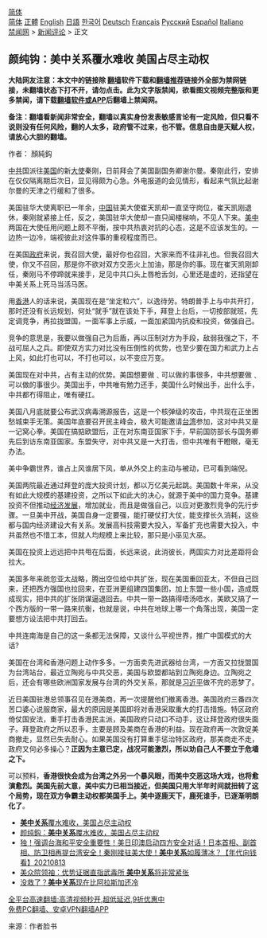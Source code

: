  <!-- 面包屑导航 --> <div class="breadcrumb"><!-- GTranslate: https://gtranslate.io/ -->  <div class="switcher notranslate">  <div class="selected">  <a href="#" onclick="return false;"> 简体</a>  </div>  <div class="option">  <a href="https://www.bannedbook.org" onclick="doGTranslate('zh-CN|zh-CN');jQuery('div.switcher div.selected a').html(jQuery(this).html());return false;" title="简体中文" class="nturl selected"> 简体</a>  <a href="https://www.bannedbook.org/zh-tw/" onclick="doGTranslate('zh-CN|zh-TW');jQuery('div.switcher div.selected a').html(jQuery(this).html());return false;" title="繁體中文" class="nturl"> 正體</a>  <a href="https://www.bannedbook.org/en/" onclick="doGTranslate('zh-CN|en');jQuery('div.switcher div.selected a').html(jQuery(this).html());return false;" title="English" class="nturl"> English</a>  <a href="https://www.bannedbook.org/ja/" onclick="doGTranslate('zh-CN|ja');jQuery('div.switcher div.selected a').html(jQuery(this).html());return false;" title="日本語" class="nturl"> 日語</a>  <a href="https://www.bannedbook.org/ko/" onclick="doGTranslate('zh-CN|ko');jQuery('div.switcher div.selected a').html(jQuery(this).html());return false;" title="한국어" class="nturl"> 한국어</a>  <a href="https://www.bannedbook.org/de/" onclick="doGTranslate('zh-CN|de');jQuery('div.switcher div.selected a').html(jQuery(this).html());return false;" title="Deutsch" class="nturl"> Deutsch</a>  <a href="https://www.bannedbook.org/fr/" onclick="doGTranslate('zh-CN|fr');jQuery('div.switcher div.selected a').html(jQuery(this).html());return false;" title="Français" class="nturl"> Français</a>  <a href="https://www.bannedbook.org/ru/" onclick="doGTranslate('zh-CN|ru');jQuery('div.switcher div.selected a').html(jQuery(this).html());return false;" title="Русский" class="nturl"> Русский</a>  <a href="https://www.bannedbook.org/es/" onclick="doGTranslate('zh-CN|es');jQuery('div.switcher div.selected a').html(jQuery(this).html());return false;" title="Español" class="nturl"> Español</a>  <a href="https://www.bannedbook.org/it/" onclick="doGTranslate('zh-CN|it');jQuery('div.switcher div.selected a').html(jQuery(this).html());return false;" title="Italiano" class="nturl"> Italiano</a>  </div>  </div>      <div class='breadcrumb-sub'><!-- Breadcrumb NavXT 6.3.0 --> <a href="https://www.bannedbook.org/" class="home">禁闻网</a> &gt; <a href="https://www.bannedbook.org/bnews/comments/" class="category">新闻评论</a> &gt; 正文</div></div><h2>颜纯钩：美中关系覆水难收 美国占尽主动权</h2> <p class="notice"><b>大陆网友注意：本文中的链接除 <a href="https://github.com/bannedbook/fanqiang" >翻墙</a>软件下载和<a href="https://github.com/killgcd/justmysocks/blob/master/README.md">翻墙推荐</a>链接外全部为禁网链接，未翻墙状态下打不开，请勿点击。此为文字版禁闻，欲看图文视频完整版和更多禁闻，请下载<a href="https://github.com/bannedbook/fanqiang">翻墙软件或APP</a>后翻墙上禁闻网。</p><p>备注：翻墙看新闻非常安全，翻墙以真实身份发表敏感言论有一定风险，但只看不说则没有任何风险，翻的人太多，政府管不过来，也不管。信息自由是天赋人权，请放心大胆的翻墙。</b></p>  <div class="entry"> <p>作者： 顏純鈎</p> <p><a href="https://www.bannedbook.org/bnews/tag/%e4%b8%ad%e5%85%b1/" class="st_tag internal_tag" rel="tag" title="标签 中共 下的日志">中共</a>国派往<a href="https://www.bannedbook.org/bnews/tag/%e7%be%8e%e5%9b%bd/" class="st_tag internal_tag" rel="tag" title="标签 美国 下的日志">美国</a>的新<a href="https://www.bannedbook.org/bnews/tag/%E5%A4%A7%E4%BD%BF/" class="st_tag internal_tag" rel="tag" title="标签 大使 下的日志">大使</a>秦刚，日前拜会了美国副国务卿谢尔曼。秦刚此行，安排在仅仅隔离期后次日，显见得颇为心急。外电报道的会见情形，看起来气氛比起谢尔曼的天津之行缓和了很多。</p> <p>美国驻华大使离职已一年余，<span class='wp_keywordlink_affiliate'><a href="https://www.bannedbook.org/" title="中国" target="_blank">中国</a></span>驻美大使崔天凯却一直坚守岗位，崔天凯刚退休，秦刚就紧接上任，反之，美国驻华大使却一直只闻楼梯响，不见人下来。<a href="https://www.bannedbook.org/bnews/tag/%e7%be%8e%e4%b8%ad/" class="st_tag internal_tag" rel="tag" title="标签 美中 下的日志">美中</a>两国在大使任用问题上颇不平衡，按中共热衷对抗的心态，这是不应该发生的。一边热一边冷，端视彼此对这件事的重视程度而已。</p> <p>在美国<a href="https://www.bannedbook.org/bnews/tag/%e6%94%bf%e5%ba%9c/" class="st_tag internal_tag" rel="tag" title="标签 政府 下的日志">政府</a>来说，我召回大使，最好你也召回，大家来而不往非礼也。但我召回大使，你又不召回，那是你不欲对双方交恶火上加油，那是你的事。现在崔天凯刚卸任，秦刚马不停蹄就来接手，足见中共口头上唇枪舌剑，心里还是虚的，还指望在中美关系上死马当活马医。</p>  <p>用<a href="https://www.bannedbook.org/bnews/tag/%e9%a6%99%e6%b8%af/" class="st_tag internal_tag" rel="tag" title="标签 香港 下的日志">香港</a>人的话来说，美国现在是“坐定粒六”，以逸待劳。特朗普手上与中共开打，那时还没有长远规划，何处“就手”就在该处下手，拜登上台后，一切按部就班，先定调竞争，再拉拢盟国，一面军事上示威，一面加紧国内抗疫和投资，做强自己。</p> <p>竞争的意思是，我要以做强自己为后盾，再以压制对方为手段，敌弱我强之下，不战可屈人之兵。即使双方实力对比没有压倒性的优势，也至少要在国力和武力上占上风，如此打也可以，不打也可以，以不变应万变。</p> <p>美国现在对中共，占有主动的优势。美国想要做﹑可以做的事很多，中共想要做﹑可以做的事很少。美国出手，中共唯有勉力还手，美国什么时候出手，出什么手，中共都冇得阻止，唯有硬扛。</p> <p>美国八月底就要公布武汉病毒溯源报告，这是一个核弹级的攻击，中共现在正坐困愁城束手无策。美国年底要召开民主峰会，极大可能邀请<a href="https://www.bannedbook.org/bnews/tag/%e5%8f%b0%e6%b9%be/" class="st_tag internal_tag" rel="tag" title="标签 台湾 下的日志">台湾</a>参加，这对中共又是一记窝心拳。美国在搞掂欧盟后，正在对东南亚国家下手，早前国防部长与国务卿先后到访东南亚国家。东盟失守，对中共又是一大打击，但中共唯有干瞪眼，毫无办法。</p>  <p>美中争霸世界，谁占上风谁居下风，单从外交上的主动与被动，已可看到端倪。</p> <p>美国两院最近通过拜登的庞大投资计划，都以万亿美元起跳。美国数十年来，从没有如此大规模的基建投资，之所以下如此大的决心，就源于美中的国力竞争。基建投资不但推动<span class='wp_keywordlink'><a href="https://www.bannedbook.org/forum2/topic869.html" title="宪政、法治和经济发展——走向市场经济的制度保障" target="_blank">经济发展</a></span>，增加就业，而且是做强自己，以应对更激烈竞争的先行步骤。一旦美中开战，美国自身一定要强，能打硬仗打大仗，能支撑长久消耗，这些都与国内经济建设大有关系。发展高科技需要大投入，军备扩充也需要大投入，中共虽然也不惜工本，但就人均规模上来比较，那只是小巫见大巫。</p> <p>美国在投资上远远把中共甩在后面，长远来说，此消彼长，两国实力对比差距将会拉大。</p> <p>美国多年来疏忽亚太战略，腾出空位给中共扩张，现在美国重回亚太，不但自己回来，还把西方强国也拉回来，在亚洲更组建四国集团，加上东盟一些小国，造成既成现实，把中共的扩张阴谋逼退回去。中共一带一路搞得唔汤唔水，美欧又搞了一个西方版的一带一路来抗衡，也就是说，中共在地球上哪一个角落出现，美国一定要想方设法把中共打回去。</p>  <p>中共连南海是自己的这一条都无法保障，又谈什么平视世界，推广中国模式的大话?</p> <p>美国在台湾和香港问题上动作多多。一方面卖先进武器给台湾，一方面又拉拢盟国为台湾站台，最近立陶宛与中共交恶，美国与欧盟都站到立陶宛身边。立陶宛之后，还会有哪些欧洲国家发展与台湾的外交关系，那就是<a href="https://www.bannedbook.org/bnews/tag/%e4%b9%a0%e8%bf%91%e5%b9%b3/" class="st_tag internal_tag" rel="tag" title="标签 习近平 下的日志">习近平</a>做不完的恶梦了。</p> <p>近日美国驻港总领事召见在港美商，再一次提醒他们撤离香港。美国政府三番四次苦口婆心说服商家，最大的原因是美国即将对香港采取重大的打击措施。特区政府倚仗国安法，重手打击香港民主派，美国政府只动口不动手，这让拜登政府很失面子。拜登政府之所以忍手，主要是顾及美商在香港的利益。现在政府再一次敦促美商撤走，显然已失去耐心。如果美国没有打算重手惩治特区政府，那美商走不走，政府又何必多操心？<strong>正因为主意已定，战况可能激烈，所以劝自己人不要立于危墙之下。</strong></p> <p>可以预料，<strong>香港很快会成为台湾之外另一个暴风眼，而美中交恶这场大戏，也将愈演愈烈。美国先前大意，美中实力已相当接近，但美国只用大半年时间就扭转了这个局势，现在双方争霸主动权都美国手上。美中逐鹿天下，鹿死谁手，已逐渐明朗化了</strong>。</p>  <ul class='op-related-articles' title='相关阅读'> <li><a href='https://www.bannedbook.org/bnews/ssgc/20210814/1606357.html' target='_blank'><b>美中关系</b>覆水难收，美国占尽主动权</a></li> <li><a href='https://www.bannedbook.org/bnews/baitai/20210814/1606112.html' target='_blank'>颜纯鈎﻿：<b>美中关系</b>覆水难收，美国占尽主动权</a></li> <li><a href='https://www.bannedbook.org/bnews/taiwannews/20210813/1605810.html' target='_blank'>独！强调台海和平安全重要性！美日印澳启动四方安全对话！日本首相、副首相、防卫相再提台湾安全！秦刚接驻美大使！<b>美中关系</b>如履薄冰？【年代向钱看】20210813</a></li> <li><a href='https://www.bannedbook.org/bnews/comments/20210809/1602765.html' target='_blank'>美众院领袖：优势证据直指武毒所 <b>美中关系</b>将非常紧张</a></li> <li><a href='https://www.bannedbook.org/bnews/comments/20210807/1602123.html' target='_blank'>没救了？<b>美中关系</b>现在比阿拉斯加还冷</a></li> </ul> <p class="texttj"> <a href="https://github.com/bannedbook/fanqiang/wiki/V2ray%E6%9C%BA%E5%9C%BA" target="_blank">全平台高速翻墙:高清视频秒开,超低延迟,9折优惠中</a><br/> <a href="https://github.com/bannedbook/fanqiang/wiki/%E7%A6%81%E9%97%BB%E7%BD%91%E5%AE%89%E5%8D%93%E7%BF%BB%E5%A2%99%E6%96%B0%E9%97%BBAPP" target="_blank">免费PC翻墙、安卓VPN翻墙APP</a></p><p> 来源：作者脸书 </p><a name='sharetosocial'></a>  <div style="margin-bottom:5px;padding-bottom:5px;clear:both"> <div id="archive-pix-1" class="banner-ads"> <!-- AuctionX Display platform tag START --> <div id="26318x728x90x621x_ADSLOT2" clicktrack="%%CLICK_URL_ESC%%"></div> <!-- AuctionX Display platform tag END --> </div> <div id="archive-pix-2" class="banner-ads"> <!-- AuctionX Display platform tag START --> <div id="26315x300x250x621x_ADSLOT2" clicktrack="%%CLICK_URL_ESC%%"></div> <!-- AuctionX Display platform tag END --> </div> </div>  <div id="archive-pix-1" class="banner-ads"> <!-- AuctionX Display platform tag START --> <div id="26318x728x90x621x_ADSLOT3" clicktrack="%%CLICK_URL_ESC%%"></div> <!-- AuctionX Display platform tag END --> </div> </div><!--END ENTRY--> 